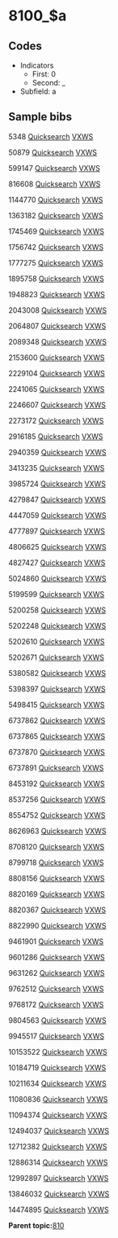 # 8100\_$a

## Codes

-   Indicators
    -   First: 0
    -   Second: \_
-   Subfield: a

## Sample bibs

5348 [Quicksearch](https://search.library.yale.edu/catalog/5348) [VXWS](http://prodorbis.library.yale.edu:7014/vxws/GetHoldingsService?bibId=5348)

50879 [Quicksearch](https://search.library.yale.edu/catalog/50879) [VXWS](http://prodorbis.library.yale.edu:7014/vxws/GetHoldingsService?bibId=50879)

599147 [Quicksearch](https://search.library.yale.edu/catalog/599147) [VXWS](http://prodorbis.library.yale.edu:7014/vxws/GetHoldingsService?bibId=599147)

816608 [Quicksearch](https://search.library.yale.edu/catalog/816608) [VXWS](http://prodorbis.library.yale.edu:7014/vxws/GetHoldingsService?bibId=816608)

1144770 [Quicksearch](https://search.library.yale.edu/catalog/1144770) [VXWS](http://prodorbis.library.yale.edu:7014/vxws/GetHoldingsService?bibId=1144770)

1363182 [Quicksearch](https://search.library.yale.edu/catalog/1363182) [VXWS](http://prodorbis.library.yale.edu:7014/vxws/GetHoldingsService?bibId=1363182)

1745469 [Quicksearch](https://search.library.yale.edu/catalog/1745469) [VXWS](http://prodorbis.library.yale.edu:7014/vxws/GetHoldingsService?bibId=1745469)

1756742 [Quicksearch](https://search.library.yale.edu/catalog/1756742) [VXWS](http://prodorbis.library.yale.edu:7014/vxws/GetHoldingsService?bibId=1756742)

1777275 [Quicksearch](https://search.library.yale.edu/catalog/1777275) [VXWS](http://prodorbis.library.yale.edu:7014/vxws/GetHoldingsService?bibId=1777275)

1895758 [Quicksearch](https://search.library.yale.edu/catalog/1895758) [VXWS](http://prodorbis.library.yale.edu:7014/vxws/GetHoldingsService?bibId=1895758)

1948823 [Quicksearch](https://search.library.yale.edu/catalog/1948823) [VXWS](http://prodorbis.library.yale.edu:7014/vxws/GetHoldingsService?bibId=1948823)

2043008 [Quicksearch](https://search.library.yale.edu/catalog/2043008) [VXWS](http://prodorbis.library.yale.edu:7014/vxws/GetHoldingsService?bibId=2043008)

2064807 [Quicksearch](https://search.library.yale.edu/catalog/2064807) [VXWS](http://prodorbis.library.yale.edu:7014/vxws/GetHoldingsService?bibId=2064807)

2089348 [Quicksearch](https://search.library.yale.edu/catalog/2089348) [VXWS](http://prodorbis.library.yale.edu:7014/vxws/GetHoldingsService?bibId=2089348)

2153600 [Quicksearch](https://search.library.yale.edu/catalog/2153600) [VXWS](http://prodorbis.library.yale.edu:7014/vxws/GetHoldingsService?bibId=2153600)

2229104 [Quicksearch](https://search.library.yale.edu/catalog/2229104) [VXWS](http://prodorbis.library.yale.edu:7014/vxws/GetHoldingsService?bibId=2229104)

2241065 [Quicksearch](https://search.library.yale.edu/catalog/2241065) [VXWS](http://prodorbis.library.yale.edu:7014/vxws/GetHoldingsService?bibId=2241065)

2246607 [Quicksearch](https://search.library.yale.edu/catalog/2246607) [VXWS](http://prodorbis.library.yale.edu:7014/vxws/GetHoldingsService?bibId=2246607)

2273172 [Quicksearch](https://search.library.yale.edu/catalog/2273172) [VXWS](http://prodorbis.library.yale.edu:7014/vxws/GetHoldingsService?bibId=2273172)

2916185 [Quicksearch](https://search.library.yale.edu/catalog/2916185) [VXWS](http://prodorbis.library.yale.edu:7014/vxws/GetHoldingsService?bibId=2916185)

2940359 [Quicksearch](https://search.library.yale.edu/catalog/2940359) [VXWS](http://prodorbis.library.yale.edu:7014/vxws/GetHoldingsService?bibId=2940359)

3413235 [Quicksearch](https://search.library.yale.edu/catalog/3413235) [VXWS](http://prodorbis.library.yale.edu:7014/vxws/GetHoldingsService?bibId=3413235)

3985724 [Quicksearch](https://search.library.yale.edu/catalog/3985724) [VXWS](http://prodorbis.library.yale.edu:7014/vxws/GetHoldingsService?bibId=3985724)

4279847 [Quicksearch](https://search.library.yale.edu/catalog/4279847) [VXWS](http://prodorbis.library.yale.edu:7014/vxws/GetHoldingsService?bibId=4279847)

4447059 [Quicksearch](https://search.library.yale.edu/catalog/4447059) [VXWS](http://prodorbis.library.yale.edu:7014/vxws/GetHoldingsService?bibId=4447059)

4777897 [Quicksearch](https://search.library.yale.edu/catalog/4777897) [VXWS](http://prodorbis.library.yale.edu:7014/vxws/GetHoldingsService?bibId=4777897)

4806625 [Quicksearch](https://search.library.yale.edu/catalog/4806625) [VXWS](http://prodorbis.library.yale.edu:7014/vxws/GetHoldingsService?bibId=4806625)

4827427 [Quicksearch](https://search.library.yale.edu/catalog/4827427) [VXWS](http://prodorbis.library.yale.edu:7014/vxws/GetHoldingsService?bibId=4827427)

5024860 [Quicksearch](https://search.library.yale.edu/catalog/5024860) [VXWS](http://prodorbis.library.yale.edu:7014/vxws/GetHoldingsService?bibId=5024860)

5199599 [Quicksearch](https://search.library.yale.edu/catalog/5199599) [VXWS](http://prodorbis.library.yale.edu:7014/vxws/GetHoldingsService?bibId=5199599)

5200258 [Quicksearch](https://search.library.yale.edu/catalog/5200258) [VXWS](http://prodorbis.library.yale.edu:7014/vxws/GetHoldingsService?bibId=5200258)

5202248 [Quicksearch](https://search.library.yale.edu/catalog/5202248) [VXWS](http://prodorbis.library.yale.edu:7014/vxws/GetHoldingsService?bibId=5202248)

5202610 [Quicksearch](https://search.library.yale.edu/catalog/5202610) [VXWS](http://prodorbis.library.yale.edu:7014/vxws/GetHoldingsService?bibId=5202610)

5202671 [Quicksearch](https://search.library.yale.edu/catalog/5202671) [VXWS](http://prodorbis.library.yale.edu:7014/vxws/GetHoldingsService?bibId=5202671)

5380582 [Quicksearch](https://search.library.yale.edu/catalog/5380582) [VXWS](http://prodorbis.library.yale.edu:7014/vxws/GetHoldingsService?bibId=5380582)

5398397 [Quicksearch](https://search.library.yale.edu/catalog/5398397) [VXWS](http://prodorbis.library.yale.edu:7014/vxws/GetHoldingsService?bibId=5398397)

5498415 [Quicksearch](https://search.library.yale.edu/catalog/5498415) [VXWS](http://prodorbis.library.yale.edu:7014/vxws/GetHoldingsService?bibId=5498415)

6737862 [Quicksearch](https://search.library.yale.edu/catalog/6737862) [VXWS](http://prodorbis.library.yale.edu:7014/vxws/GetHoldingsService?bibId=6737862)

6737865 [Quicksearch](https://search.library.yale.edu/catalog/6737865) [VXWS](http://prodorbis.library.yale.edu:7014/vxws/GetHoldingsService?bibId=6737865)

6737870 [Quicksearch](https://search.library.yale.edu/catalog/6737870) [VXWS](http://prodorbis.library.yale.edu:7014/vxws/GetHoldingsService?bibId=6737870)

6737891 [Quicksearch](https://search.library.yale.edu/catalog/6737891) [VXWS](http://prodorbis.library.yale.edu:7014/vxws/GetHoldingsService?bibId=6737891)

8453192 [Quicksearch](https://search.library.yale.edu/catalog/8453192) [VXWS](http://prodorbis.library.yale.edu:7014/vxws/GetHoldingsService?bibId=8453192)

8537256 [Quicksearch](https://search.library.yale.edu/catalog/8537256) [VXWS](http://prodorbis.library.yale.edu:7014/vxws/GetHoldingsService?bibId=8537256)

8554752 [Quicksearch](https://search.library.yale.edu/catalog/8554752) [VXWS](http://prodorbis.library.yale.edu:7014/vxws/GetHoldingsService?bibId=8554752)

8626963 [Quicksearch](https://search.library.yale.edu/catalog/8626963) [VXWS](http://prodorbis.library.yale.edu:7014/vxws/GetHoldingsService?bibId=8626963)

8708120 [Quicksearch](https://search.library.yale.edu/catalog/8708120) [VXWS](http://prodorbis.library.yale.edu:7014/vxws/GetHoldingsService?bibId=8708120)

8799718 [Quicksearch](https://search.library.yale.edu/catalog/8799718) [VXWS](http://prodorbis.library.yale.edu:7014/vxws/GetHoldingsService?bibId=8799718)

8808156 [Quicksearch](https://search.library.yale.edu/catalog/8808156) [VXWS](http://prodorbis.library.yale.edu:7014/vxws/GetHoldingsService?bibId=8808156)

8820169 [Quicksearch](https://search.library.yale.edu/catalog/8820169) [VXWS](http://prodorbis.library.yale.edu:7014/vxws/GetHoldingsService?bibId=8820169)

8820367 [Quicksearch](https://search.library.yale.edu/catalog/8820367) [VXWS](http://prodorbis.library.yale.edu:7014/vxws/GetHoldingsService?bibId=8820367)

8822990 [Quicksearch](https://search.library.yale.edu/catalog/8822990) [VXWS](http://prodorbis.library.yale.edu:7014/vxws/GetHoldingsService?bibId=8822990)

9461901 [Quicksearch](https://search.library.yale.edu/catalog/9461901) [VXWS](http://prodorbis.library.yale.edu:7014/vxws/GetHoldingsService?bibId=9461901)

9601286 [Quicksearch](https://search.library.yale.edu/catalog/9601286) [VXWS](http://prodorbis.library.yale.edu:7014/vxws/GetHoldingsService?bibId=9601286)

9631262 [Quicksearch](https://search.library.yale.edu/catalog/9631262) [VXWS](http://prodorbis.library.yale.edu:7014/vxws/GetHoldingsService?bibId=9631262)

9762512 [Quicksearch](https://search.library.yale.edu/catalog/9762512) [VXWS](http://prodorbis.library.yale.edu:7014/vxws/GetHoldingsService?bibId=9762512)

9768172 [Quicksearch](https://search.library.yale.edu/catalog/9768172) [VXWS](http://prodorbis.library.yale.edu:7014/vxws/GetHoldingsService?bibId=9768172)

9804563 [Quicksearch](https://search.library.yale.edu/catalog/9804563) [VXWS](http://prodorbis.library.yale.edu:7014/vxws/GetHoldingsService?bibId=9804563)

9945517 [Quicksearch](https://search.library.yale.edu/catalog/9945517) [VXWS](http://prodorbis.library.yale.edu:7014/vxws/GetHoldingsService?bibId=9945517)

10153522 [Quicksearch](https://search.library.yale.edu/catalog/10153522) [VXWS](http://prodorbis.library.yale.edu:7014/vxws/GetHoldingsService?bibId=10153522)

10184719 [Quicksearch](https://search.library.yale.edu/catalog/10184719) [VXWS](http://prodorbis.library.yale.edu:7014/vxws/GetHoldingsService?bibId=10184719)

10211634 [Quicksearch](https://search.library.yale.edu/catalog/10211634) [VXWS](http://prodorbis.library.yale.edu:7014/vxws/GetHoldingsService?bibId=10211634)

11080836 [Quicksearch](https://search.library.yale.edu/catalog/11080836) [VXWS](http://prodorbis.library.yale.edu:7014/vxws/GetHoldingsService?bibId=11080836)

11094374 [Quicksearch](https://search.library.yale.edu/catalog/11094374) [VXWS](http://prodorbis.library.yale.edu:7014/vxws/GetHoldingsService?bibId=11094374)

12494037 [Quicksearch](https://search.library.yale.edu/catalog/12494037) [VXWS](http://prodorbis.library.yale.edu:7014/vxws/GetHoldingsService?bibId=12494037)

12712382 [Quicksearch](https://search.library.yale.edu/catalog/12712382) [VXWS](http://prodorbis.library.yale.edu:7014/vxws/GetHoldingsService?bibId=12712382)

12886314 [Quicksearch](https://search.library.yale.edu/catalog/12886314) [VXWS](http://prodorbis.library.yale.edu:7014/vxws/GetHoldingsService?bibId=12886314)

12992897 [Quicksearch](https://search.library.yale.edu/catalog/12992897) [VXWS](http://prodorbis.library.yale.edu:7014/vxws/GetHoldingsService?bibId=12992897)

13846032 [Quicksearch](https://search.library.yale.edu/catalog/13846032) [VXWS](http://prodorbis.library.yale.edu:7014/vxws/GetHoldingsService?bibId=13846032)

14474895 [Quicksearch](https://search.library.yale.edu/catalog/14474895) [VXWS](http://prodorbis.library.yale.edu:7014/vxws/GetHoldingsService?bibId=14474895)

**Parent topic:**[810](../../tags/810/810.md)


